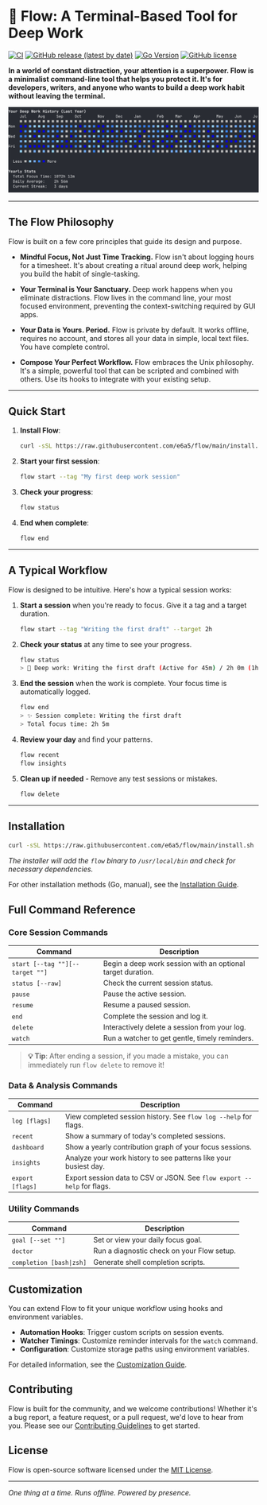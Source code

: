 # 🌊 Flow: A Terminal-Based Tool for Deep Work

[![CI](https://github.com/e6a5/flow/actions/workflows/ci.yml/badge.svg)](https://github.com/e6a5/flow/actions/workflows/ci.yml)
[![GitHub release (latest by date)](https://img.shields.io/github/v/release/e6a5/flow)](https://github.com/e6a5/flow/releases/latest)
[![Go Version](https://img.shields.io/github/go-mod/go-version/e6a5/flow)](https://go.dev/)
[![GitHub license](https://img.shields.io/github/license/e6a5/flow)](https://github.com/e6a5/flow/blob/main/LICENSE)

**In a world of constant distraction, your attention is a superpower. Flow is a minimalist command-line tool that helps you protect it. It's for developers, writers, and anyone who wants to build a deep work habit without leaving the terminal.**

![Flow Dashboard](assets/dashboard.png)

---

## The Flow Philosophy

Flow is built on a few core principles that guide its design and purpose.

*   **Mindful Focus, Not Just Time Tracking.** Flow isn't about logging hours for a timesheet. It's about creating a ritual around deep work, helping you build the habit of single-tasking.

*   **Your Terminal is Your Sanctuary.** Deep work happens when you eliminate distractions. Flow lives in the command line, your most focused environment, preventing the context-switching required by GUI apps.

*   **Your Data is Yours. Period.** Flow is private by default. It works offline, requires no account, and stores all your data in simple, local text files. You have complete control.

*   **Compose Your Perfect Workflow.** Flow embraces the Unix philosophy. It's a simple, powerful tool that can be scripted and combined with others. Use its hooks to integrate with your existing setup.

---

## Quick Start

1. **Install Flow**:
   ```bash
   curl -sSL https://raw.githubusercontent.com/e6a5/flow/main/install.sh | bash
   ```

2. **Start your first session**:
   ```bash
   flow start --tag "My first deep work session"
   ```

3. **Check your progress**:
   ```bash
   flow status
   ```

4. **End when complete**:
   ```bash
   flow end
   ```

---

## A Typical Workflow

Flow is designed to be intuitive. Here's how a typical session works:

1.  **Start a session** when you're ready to focus. Give it a tag and a target duration.

    ```bash
    flow start --tag "Writing the first draft" --target 2h
    ```

2.  **Check your status** at any time to see your progress.

    ```bash
    flow status
    > 🌊 Deep work: Writing the first draft (Active for 45m) / 2h 0m (1h 15m remaining)
    ```

3.  **End the session** when the work is complete. Your focus time is automatically logged.

    ```bash
    flow end
    > ✨ Session complete: Writing the first draft
    > Total focus time: 2h 5m
    ```

4. **Review your day** and find your patterns.
   ```bash
   flow recent
   flow insights
   ```

5. **Clean up if needed** - Remove any test sessions or mistakes.
   ```bash
   flow delete
   ```

---

## Installation

```bash
curl -sSL https://raw.githubusercontent.com/e6a5/flow/main/install.sh | bash
```

_The installer will add the `flow` binary to `/usr/local/bin` and check for necessary dependencies._

For other installation methods (Go, manual), see the [Installation Guide](docs/INSTALL.md).

## Full Command Reference

### Core Session Commands

| Command                     | Description                                    |
| --------------------------- | ---------------------------------------------- |
| `start [--tag ""][--target ""]` | Begin a deep work session with an optional target duration. |
| `status [--raw]`            | Check the current session status.              |
| `pause`                     | Pause the active session.                      |
| `resume`                    | Resume a paused session.                       |
| `end`                       | Complete the session and log it.               |
| `delete`                    | Interactively delete a session from your log.  |
| `watch`                     | Run a watcher to get gentle, timely reminders. |

> **💡 Tip**: After ending a session, if you made a mistake, you can immediately run `flow delete` to remove it!

### Data & Analysis Commands

| Command          | Description                                                             |
| ---------------- | ----------------------------------------------------------------------- |
| `log [flags]`    | View completed session history. See `flow log --help` for flags.        |
| `recent`         | Show a summary of today's completed sessions.                           |
| `dashboard`      | Show a yearly contribution graph of your focus sessions.                |
| `insights`       | Analyze your work history to see patterns like your busiest day.        |
| `export [flags]` | Export session data to CSV or JSON. See `flow export --help` for flags. |

### Utility Commands

| Command                  | Description                                            |
| ------------------------ | ------------------------------------------------------ |
| `goal [--set ""]`        | Set or view your daily focus goal.                     |
| `doctor`                 | Run a diagnostic check on your Flow setup.             |
| `completion [bash\|zsh]` | Generate shell completion scripts.                     |

## Customization

You can extend Flow to fit your unique workflow using hooks and environment variables.

- **Automation Hooks**: Trigger custom scripts on session events.
- **Watcher Timings**: Customize reminder intervals for the `watch` command.
- **Configuration**: Customize storage paths using environment variables.

For detailed information, see the [Customization Guide](docs/CUSTOMIZATION.md).

## Contributing

Flow is built for the community, and we welcome contributions! Whether it's a bug report, a feature request, or a pull request, we'd love to hear from you. Please see our [Contributing Guidelines](CONTRIBUTING.md) to get started.

## License

Flow is open-source software licensed under the [MIT License](LICENSE).

---

_One thing at a time. Runs offline. Powered by presence._
